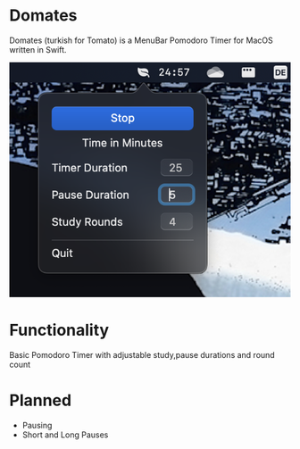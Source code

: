 # Domates
Domates (turkish for Tomato) is a MenuBar Pomodoro Timer for MacOS
written in Swift.

![Domates](domates.png)

# Functionality
Basic Pomodoro Timer with adjustable study,pause durations and round count

# Planned
- Pausing
- Short and Long Pauses


